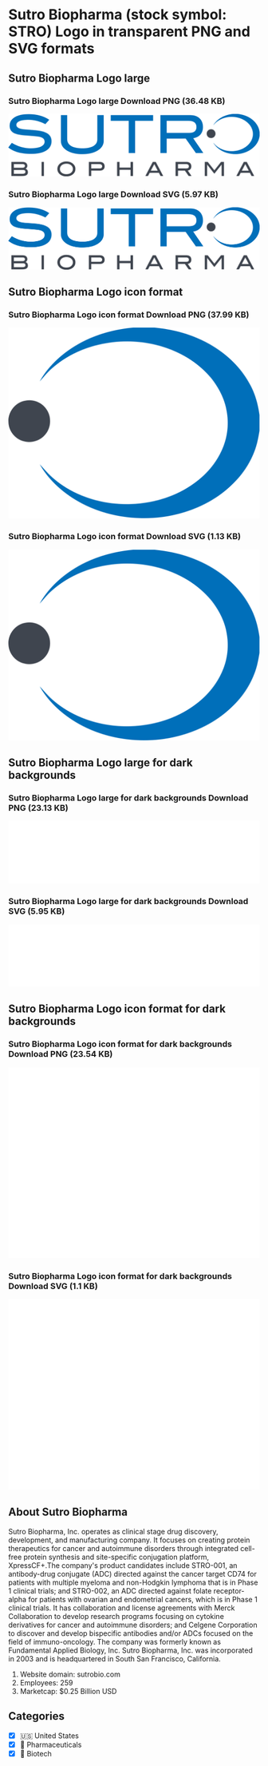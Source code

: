 # Sutro Biopharma (stock symbol: STRO) Logo in transparent PNG and SVG formats

## Sutro Biopharma Logo large

### Sutro Biopharma Logo large Download PNG (36.48 KB)

![Sutro Biopharma Logo large Download PNG (36.48 KB)](/img/orig/STRO_BIG-644b35bd.png)

### Sutro Biopharma Logo large Download SVG (5.97 KB)

![Sutro Biopharma Logo large Download SVG (5.97 KB)](/img/orig/STRO_BIG-2100ad96.svg)

## Sutro Biopharma Logo icon format

### Sutro Biopharma Logo icon format Download PNG (37.99 KB)

![Sutro Biopharma Logo icon format Download PNG (37.99 KB)](/img/orig/STRO-baaf9275.png)

### Sutro Biopharma Logo icon format Download SVG (1.13 KB)

![Sutro Biopharma Logo icon format Download SVG (1.13 KB)](/img/orig/STRO-0157f83c.svg)

## Sutro Biopharma Logo large for dark backgrounds

### Sutro Biopharma Logo large for dark backgrounds Download PNG (23.13 KB)

![Sutro Biopharma Logo large for dark backgrounds Download PNG (23.13 KB)](/img/orig/STRO_BIG.D-90187863.png)

### Sutro Biopharma Logo large for dark backgrounds Download SVG (5.95 KB)

![Sutro Biopharma Logo large for dark backgrounds Download SVG (5.95 KB)](/img/orig/STRO_BIG.D-a9325dde.svg)

## Sutro Biopharma Logo icon format for dark backgrounds

### Sutro Biopharma Logo icon format for dark backgrounds Download PNG (23.54 KB)

![Sutro Biopharma Logo icon format for dark backgrounds Download PNG (23.54 KB)](/img/orig/STRO.D-d87fde9a.png)

### Sutro Biopharma Logo icon format for dark backgrounds Download SVG (1.1 KB)

![Sutro Biopharma Logo icon format for dark backgrounds Download SVG (1.1 KB)](/img/orig/STRO.D-ba286823.svg)

## About Sutro Biopharma

Sutro Biopharma, Inc. operates as clinical stage drug discovery, development, and manufacturing company. It focuses on creating protein therapeutics for cancer and autoimmune disorders through integrated cell-free protein synthesis and site-specific conjugation platform, XpressCF+.The company's product candidates include STRO-001, an antibody-drug conjugate (ADC) directed against the cancer target CD74 for patients with multiple myeloma and non-Hodgkin lymphoma that is in Phase 1 clinical trials; and STRO-002, an ADC directed against folate receptor-alpha for patients with ovarian and endometrial cancers, which is in Phase 1 clinical trials. It has collaboration and license agreements with Merck Collaboration to develop research programs focusing on cytokine derivatives for cancer and autoimmune disorders; and Celgene Corporation to discover and develop bispecific antibodies and/or ADCs focused on the field of immuno-oncology. The company was formerly known as Fundamental Applied Biology, Inc. Sutro Biopharma, Inc. was incorporated in 2003 and is headquartered in South San Francisco, California.

1. Website domain: sutrobio.com
2. Employees: 259
3. Marketcap: $0.25 Billion USD


## Categories
- [x] 🇺🇸 United States
- [x] 💊 Pharmaceuticals
- [x] 🧬 Biotech
